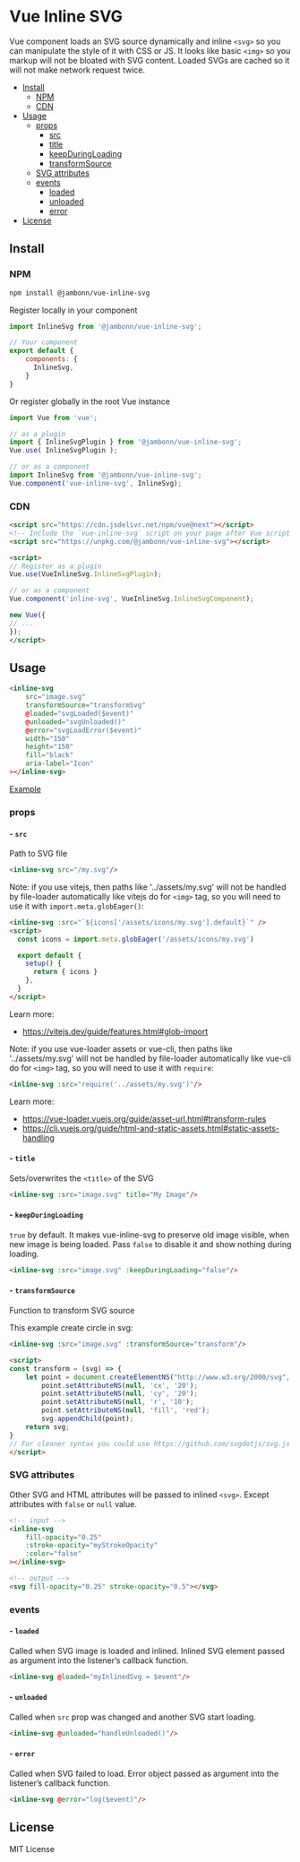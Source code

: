 # Vue Inline SVG

Vue component loads an SVG source dynamically and inline `<svg>` so you can manipulate the style of it with CSS or JS.
It looks like basic `<img>` so you markup will not be bloated with SVG content.
Loaded SVGs are cached so it will not make network request twice.

- [Install](#install)
    - [NPM](#npm)
    - [CDN](#cdn)
- [Usage](#usage)
    - [props](#props)
        - [src](#--src)
        - [title](#--title)
        - [keepDuringLoading](#--keepduringloading)
        - [transformSource](#--transformsource)
    - [SVG attributes](#svg-attributes)
    - [events](#events)
        - [loaded](#--loaded)
        - [unloaded](#--unloaded)
        - [error](#--error)
- [License](#license)


## Install

### NPM

```bash
npm install @jambonn/vue-inline-svg
```

Register locally in your component
```js
import InlineSvg from '@jambonn/vue-inline-svg';

// Your component
export default {
    components: {
      InlineSvg,
    }
}
```

Or register globally in the root Vue instance
```js
import Vue from 'vue';

// as a plugin
import { InlineSvgPlugin } from '@jambonn/vue-inline-svg';
Vue.use( InlineSvgPlugin );

// or as a component
import InlineSvg from '@jambonn/vue-inline-svg';
Vue.component('vue-inline-svg', InlineSvg);
```


### CDN

```html
<script src="https://cdn.jsdelivr.net/npm/vue@next"></script>
<!-- Include the `vue-inline-svg` script on your page after Vue script -->
<script src="https://unpkg.com/@jambonn/vue-inline-svg"></script>

<script>
// Register as a plugin
Vue.use(VueInlineSvg.InlineSvgPlugin);

// or as a component
Vue.component('inline-svg', VueInlineSvg.InlineSvgComponent);

new Vue({
// ...
});
</script>
```

## Usage

```html
<inline-svg
    src="image.svg"
    transformSource="transformSvg"
    @loaded="svgLoaded($event)"
    @unloaded="svgUnloaded()"
    @error="svgLoadError($event)"
    width="150" 
    height="150"
    fill="black"
    aria-label="Icon"
></inline-svg>
``` 
[Example](https://github.com/shrpne/vue-inline-svg/blob/master/demo/index.html)


### props
#### - `src`
Path to SVG file

```html
<inline-svg src="/my.svg"/>
```

Note: if you use vitejs, then paths like '../assets/my.svg' will not be handled by file-loader automatically like vitejs do for `<img>` tag, so you will need to use it with `import.meta.globEager()`:
```html
<inline-svg :src="`${icons['/assets/icons/my.svg'].default}`" />
<script>
  const icons = import.meta.globEager('/assets/icons/my.svg')

  export default {
    setup() {
      return { icons }
    },
  }
</script>
```
Learn more:
- https://vitejs.dev/guide/features.html#glob-import

Note: if you use vue-loader assets or vue-cli, then paths like '../assets/my.svg' will not be handled by file-loader automatically like vue-cli do for `<img>` tag, so you will need to use it with `require`:
```html
<inline-svg :src="require('../assets/my.svg')"/>
```
Learn more:
- https://vue-loader.vuejs.org/guide/asset-url.html#transform-rules
- https://cli.vuejs.org/guide/html-and-static-assets.html#static-assets-handling

#### - `title`
Sets/overwrites the `<title>` of the SVG

```html
<inline-svg :src="image.svg" title="My Image"/>
```


#### - `keepDuringLoading`
`true` by default. It makes vue-inline-svg to preserve old image visible, when new image is being loaded. Pass `false` to disable it and show nothing during loading.

```html
<inline-svg :src="image.svg" :keepDuringLoading="false"/>
```

#### - `transformSource`
Function to transform SVG source

This example create circle in svg:
```html
<inline-svg :src="image.svg" :transformSource="transform"/>

<script>
const transform = (svg) => {
    let point = document.createElementNS("http://www.w3.org/2000/svg", 'circle');
        point.setAttributeNS(null, 'cx', '20');
        point.setAttributeNS(null, 'cy', '20');
        point.setAttributeNS(null, 'r', '10');
        point.setAttributeNS(null, 'fill', 'red');
        svg.appendChild(point);
    return svg;
}
// For cleaner syntax you could use https://github.com/svgdotjs/svg.js
</script>
```


### SVG attributes
Other SVG and HTML attributes will be passed to inlined `<svg>`. Except attributes with `false` or `null` value.
```html
<!-- input -->
<inline-svg 
    fill-opacity="0.25" 
    :stroke-opacity="myStrokeOpacity"
    :color="false"        
></inline-svg>

<!-- output -->
<svg fill-opacity="0.25" stroke-opacity="0.5"></svg>
``` 


### events
#### - `loaded`
Called when SVG image is loaded and inlined.
Inlined SVG element passed as argument into the listener’s callback function.
```html
<inline-svg @loaded="myInlinedSvg = $event"/>
```

#### - `unloaded`
Called when `src` prop was changed and another SVG start loading.
```html
<inline-svg @unloaded="handleUnloaded()"/>
```

#### - `error`
Called when SVG failed to load.
Error object passed as argument into the listener’s callback function.
```html
<inline-svg @error="log($event)"/>
```

## License

MIT License
